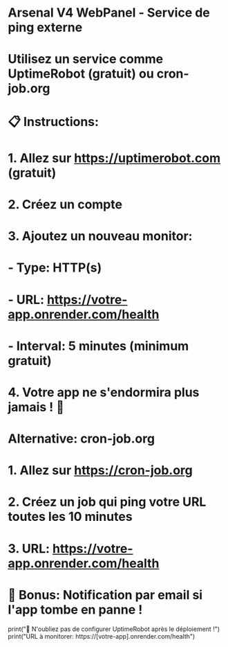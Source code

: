 # Arsenal V4 WebPanel - Service de ping externe
# Utilisez un service comme UptimeRobot (gratuit) ou cron-job.org

# 📋 Instructions:
# 1. Allez sur https://uptimerobot.com (gratuit)
# 2. Créez un compte
# 3. Ajoutez un nouveau monitor:
#    - Type: HTTP(s)
#    - URL: https://votre-app.onrender.com/health
#    - Interval: 5 minutes (minimum gratuit)
# 4. Votre app ne s'endormira plus jamais ! 🎯

# Alternative: cron-job.org
# 1. Allez sur https://cron-job.org
# 2. Créez un job qui ping votre URL toutes les 10 minutes
# 3. URL: https://votre-app.onrender.com/health

# 🚀 Bonus: Notification par email si l'app tombe en panne !

print("📌 N'oubliez pas de configurer UptimeRobot après le déploiement !")
print("URL à monitorer: https://[votre-app].onrender.com/health")
